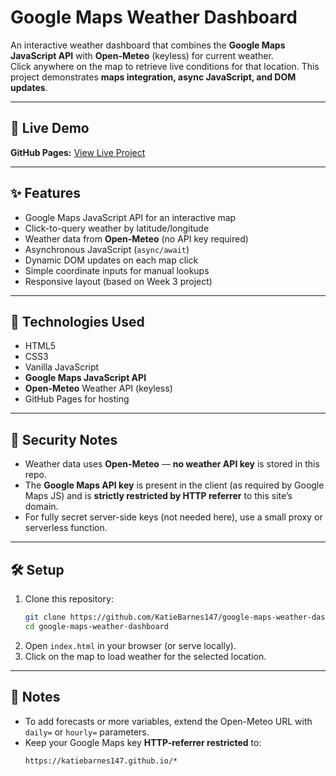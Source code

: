 # Google Maps Weather Dashboard

An interactive weather dashboard that combines the **Google Maps JavaScript API** with **Open-Meteo** (keyless) for current weather.  
Click anywhere on the map to retrieve live conditions for that location. This project demonstrates **maps integration, async JavaScript, and DOM updates**.

---

## 🚀 Live Demo
**GitHub Pages:** [View Live Project](https://katiebarnes147.github.io/google-maps-weather-dashboard/)

---

## ✨ Features
- Google Maps JavaScript API for an interactive map
- Click-to-query weather by latitude/longitude
- Weather data from **Open-Meteo** (no API key required)
- Asynchronous JavaScript (`async/await`)
- Dynamic DOM updates on each map click
- Simple coordinate inputs for manual lookups
- Responsive layout (based on Week 3 project)

---

## 🧰 Technologies Used
- HTML5  
- CSS3  
- Vanilla JavaScript  
- **Google Maps JavaScript API**  
- **Open-Meteo** Weather API (keyless)  
- GitHub Pages for hosting

---

## 🔐 Security Notes
- Weather data uses **Open-Meteo** — **no weather API key** is stored in this repo.
- The **Google Maps API key** is present in the client (as required by Google Maps JS) and is **strictly restricted by HTTP referrer** to this site’s domain.
- For fully secret server-side keys (not needed here), use a small proxy or serverless function.

---

## 🛠️ Setup
1. Clone this repository:
   ```bash
   git clone https://github.com/KatieBarnes147/google-maps-weather-dashboard.git
   cd google-maps-weather-dashboard
   ```
2. Open `index.html` in your browser (or serve locally).
3. Click on the map to load weather for the selected location.

---

## 🧭 Notes
- To add forecasts or more variables, extend the Open-Meteo URL with `daily=` or `hourly=` parameters.
- Keep your Google Maps key **HTTP-referrer restricted** to:
  ```
  https://katiebarnes147.github.io/*
  ```

